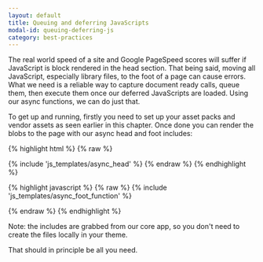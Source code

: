 ```yaml
---
layout: default
title: Queuing and deferring JavaScripts
modal-id: queuing-deferring-js
category: best-practices
---
```

The real world speed of a site and Google PageSpeed scores will suffer if JavaScript is block rendered in the head section. That being said, moving all JavaScript, especially library files, to the foot of a page can cause errors. What we need is a reliable way to capture document ready calls, queue them, then execute them once our deferred JavaScripts are loaded. Using our async functions, we can do just that.

To get up and running, firstly you need to set up your asset packs and vendor assets as seen earlier in this chapter. Once done you can render the blobs to the page with our async head and foot includes:

{% highlight html %}
{% raw %}
<head>
 <link href="/vendor_assets/blob.css" rel="stylesheet" type="text/css" />
 {% include 'js_templates/async_head' %}
</head>
{% endraw %}
{% endhighlight %}

{% highlight javascript %}
{% raw %}
   {% include 'js_templates/async_foot_function' %} 
  <script src='/vendor_assets/blob.js' type='text/javascript' async onload="async_foot();" ></script>
 </body>
</html>
{% endraw %}
{% endhighlight %}

Note: the includes are grabbed from our core app, so you don't need to create the files locally in your theme.

That should in principle be all you need.